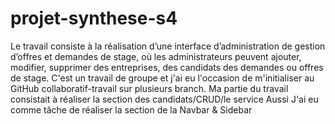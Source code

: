 # projet-synthese-s4
Le travail consiste à la réalisation d’une interface d’administration de gestion d’offres et
demandes de stage, où les administrateurs peuvent ajouter, modifier, supprimer des
entreprises, des candidats des demandes ou offres de stage.
C'est un travail de groupe et j'ai eu l'occasion de m'initialiser au GitHub collaboratif-travail sur plusieurs branch.
Ma partie du travail consistait à réaliser la section des candidats/CRUD/le service
Aussi J'ai eu comme tâche de réaliser la section de la Navbar & Sidebar
